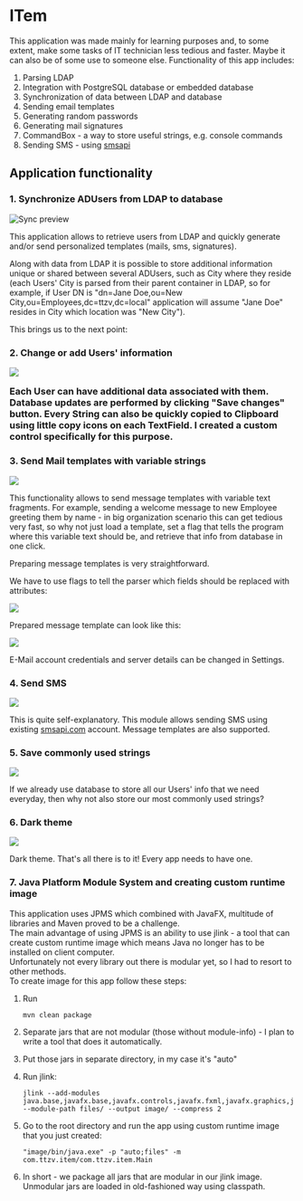 # ITem
This application was made mainly for learning purposes and, to some extent, make some tasks of IT technician less tedious and faster.
Maybe it can also be of some use to someone else.
Functionality of this app includes:
1. Parsing LDAP
2. Integration with PostgreSQL database or embedded database
3. Synchronization of data between LDAP and database
4. Sending email templates
5. Generating random passwords
6. Generating mail signatures
7. CommandBox - a way to store useful strings, e.g. console commands
8. Sending SMS - using [smsapi](https://www.smsapi.com)


## Application functionality
### 1. Synchronize ADUsers from LDAP to database

![Sync preview](https://thumbs.gfycat.com/OrdinaryDependentCornsnake-size_restricted.gif)

This application allows to retrieve users from LDAP and quickly generate and/or send personalized templates (mails, sms, signatures).

Along with data from LDAP it is possible to store additional information unique or shared between several ADUsers, such as City where they
reside (each Users' City is parsed from their parent container in LDAP, so for example, if User DN is 
"dn=Jane Doe,ou=New City,ou=Employees,dc=ttzv,dc=local" application will assume "Jane Doe" resides in City which location was "New City").

This brings us to the next point:

<h3> 2. Change or add Users' information

<img src="https://thumbs.gfycat.com/AdolescentSelfishDingo-size_restricted.gif"></img>

Each User can have additional data associated with them. Database updates are performed by clicking "Save changes" button.
Every String can also be quickly copied to Clipboard using little copy icons on each TextField.
I created a custom control specifically for this purpose.

### 3. Send Mail templates with variable strings

<img src="https://thumbs.gfycat.com/SilentVacantBarracuda-size_restricted.gif"></img>

This functionality allows to send message templates with variable text fragments. 
For example, sending a welcome message to new Employee greeting them by name - in big organization scenario this can get tedious very fast, so why not just load a template, set a flag that tells the program where this variable text should be, and retrieve that info from database in one click.

Preparing message templates is very straightforward.

We have to use flags to tell the parser which fields should be replaced with attributes:

<img src="https://i.imgur.com/CHnJ1eO.png"></img>

Prepared message template can look like this:

<img src="https://i.imgur.com/iyCeQoM.png"></img>

E-Mail account credentials and server details can be changed in Settings.

### 4. Send SMS

<img src="https://thumbs.gfycat.com/ReliableAlienatedAntbear-size_restricted.gif"></img>

This is quite self-explanatory. This module allows sending SMS using existing <a href="https://www.smsapi.com/">smsapi.com</a> account. 
Message templates are also supported.

### 5. Save commonly used strings</h3>

<img src="https://thumbs.gfycat.com/SoreShoddyHapuku-size_restricted.gif"></img>

If we already use database to store all our Users' info that we need everyday, then why not also store our most commonly used strings?

### 6. Dark theme</h3>

<img src="https://thumbs.gfycat.com/SardonicHastyCero-size_restricted.gif"></img>

Dark theme. That's all there is to it! Every app needs to have one.

### 7. Java Platform Module System and creating custom runtime image
This application uses JPMS which combined with JavaFX, multitude of libraries and Maven proved to be a challenge.  
The main advantage of using JPMS is an ability to use jlink - a tool that can create custom runtime image which means Java no longer has to be installed on client computer.  
Unfortunately not every library out there is modular yet, so I had to resort to other methods.  
To create image for this app follow these steps:
1. Run 

       mvn clean package
2. Separate jars that are not modular (those without module-info) - I plan to write a tool that does it automatically.
3. Put those jars in separate directory, in my case it's "auto"
4. Run jlink:  
        
       jlink --add-modules java.base,javafx.base,javafx.controls,javafx.fxml,javafx.graphics,javafx.web,java.logging,java.naming,java.sql,java.desktop,jdk.charsets,com.fasterxml.classmate,com.fasterxml.jackson.core,com.fasterxml.jackson.databind,ttzv.uiUtils,java.management,jdk.crypto.ec,java.compiler --module-path files/ --output image/ --compress 2
5. Go to the root directory and run the app using custom runtime image that you just created: 

       "image/bin/java.exe" -p "auto;files" -m com.ttzv.item/com.ttzv.item.Main
8. In short - we package all jars that are modular in our jlink image. Unmodular jars are loaded in old-fashioned way using classpath.





